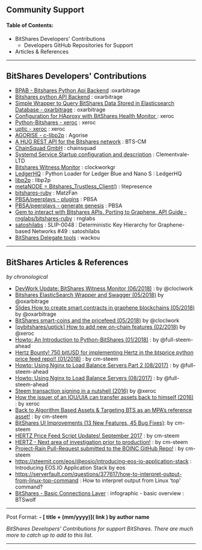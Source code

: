 ## Community Support 

#### Table of Contents:
- BitShares Developers' Contributions 
  - Developers GitHub Repositories for Support
- Articles & References

***

## BitShares Developers' Contributions 

- [BPAB - Bitshares Python Api Backend](https://github.com/oxarbitrage/bitshares-python-api-backend) :oxarbitrage 
- [Bitshares python API Backend](https://github.com/oxarbitrage/bitshares-python-api-backend) : oxarbitrage 
- [Simple Wrapper to Query BitShares Data Stored in Elasticsearch Database - oxarbitrage](https://github.com/oxarbitrage/bitshares-es-wrapper) : oxarbitrage 
- [Configuration for HAproxy with BitShares Health Monitor ](https://github.com/blockchainbv/bitshares-infrastructure) : xeroc 
- [Python-Bitshares - xeroc](https://github.com/xeroc/python-bitshares)  : xeroc 
- [uptic - xeroc](https://github.com/xeroc/uptick)  : xeroc 
- [AGORISE - c-libp2p](https://github.com/Agorise?tab=repositories) : Agorise
- [A HUG REST API for the Bitshares network](https://github.com/BTS-CM/Bitshares-HUG-REST-API)  : BTS-CM
- [ChainSquad GmbH](https://github.com/chainsquad) : chainsquad 
- [Systemd Service Startup configuration and description](https://github.com/Clementvale-LTD/blockchain-telecom.graphene-core/commit/35366d04f4529363e121366171edbebc846f9327) : Clementvale-LTD  
- [Bitshares Witness Monitor](https://github.com/clockworkgr/bitshares-witness-monitor) : clockworkgr 
- [LedgerHQ](https://github.com/LedgerHQ/blue-loader-python) : Python Loader for Ledger Blue and Nano S : LedgerHQ
- [libp2p](https://github.com/libp2p) : libp2p
- [metaNODE = Bitshares_Trustless_Client()](https://github.com/litepresence/extinction-event/tree/master/metaNODE)  : litepresence 
- [bitshares-ruby](https://github.com/MatzFan/bitshares-ruby) : MatzFan 
- [PBSA/peerplays - plugins](https://github.com/PBSA/peerplays/tree/master/libraries/plugins/) : PBSA  
- [PBSA/peerplays - generate genesis](https://github.com/PBSA/peerplays/tree/master/libraries/plugins/generate_genesis) : PBSA
- [Gem to interact with Bitshares APIs. Porting to Graphene. API Guide - rnglabs/bitshares-ruby](https://github.com/rnglabs/bitshares-ruby) : rnglabs 
- [satoshilabs](https://github.com/satoshilabs/slips/issues/49) : SLIP-0048 : Deterministic Key Hierarchy for Graphene-based Networks #49 : satoshilabs 
- [BitShares Delegate tools](https://github.com/wackou/bts_tools) : wackou 


***

## BitShares Articles & References 

*by chronological*

- [DevWork Update: BitShares Witness Monitor (06/2018)](https://steemit.com/bitshares/@clockwork/devwork-update-bitshares-witness-monitor) : by  @cloclwork
- [Bitshares ElasticSearch Wrapper and Swagger (05/2018)](https://steemit.com/bitshares/@oxarbitrage/bitshares-elasticsearch-wrapper-and-swagger)  by @oxarbitrage
- [Slides How to create smart contracts in graphene blockchains (05/2018)](https://steemit.com/bitshares/@oxarbitrage/slides-how-to-create-smart-contracts-in-graphene-blockchains)  by @oxarbitrage
- [BitShares smart-coins and the pricefeed (05/2018)](https://steemit.com/bitshares/@clockwork/bitshares-smart-coins-and-the-pricefeed) by @cloclwork
- [[pybitshares/uptick] How to add new on-chain features (02/2018)](https://steemit.com/bitshares/@xeroc/pybitshares-uptick-how-to-add-new-on-chain-features) by @xeroc
- [Howto: An Introduction to Python-BitShares (01/2018)](https://steemit.com/python/@full-steem-ahead/howto-an-introduction-to-python-bitshares) : by @full-steem-ahead
- [Hertz Bounty! 750 bitUSD for implementing Hertz in the btsprice python price feed repo!! (01/2018)](https://steemit.com/bitshares/@cm-steem/hertz-bounty-750-bitusd-for-implementing-hertz-in-the-btsprice-python-price-feed-repo) : by cm-steem
- [Howto: Using Nginx to Load Balance Servers Part 2 (08/2017)](https://steemit.com/witness-category/@full-steem-ahead/howto-using-nginx-to-load-balance-servers-part-2) : by @full-steem-ahead
- [Howto: Using Nginx to Load Balance Servers (08/2017)](https://steemit.com/witness-category/@full-steem-ahead/howto-using-nginx-to-load-balance-servers) : by @full-steem-ahead
- [Steem transaction signing in a nutshell (2016)](https://steemit.com/steem/@xeroc/steem-transaction-signing-in-a-nutshell) by @xeroc 
- [How the issuer of an IOU/UIA can transfer assets back to himself (2016)](https://steemit.com/bitshares/@xeroc/how-the-issuer-of-an-iouuia-can-transfer-assets-back-to-himself) : by xeroc
- [Back to Algorithm Based Assets & Targeting BTS as an MPA’s reference asset!](https://steemit.com/bitshares/@cm-steem/back-to-algorithm-based-assets-and-targeting-bts-as-an-mpa-s-reference-asset) : by cm-steem
- [BitShares UI Improvements (13 New Features, 45 Bug Fixes)](https://steemit.com/beyondbitcoin/@sc-steemit/bitshares-ui-improvements-13-new-features-45-bug-fixes): by cm-steem
- [HERTZ Price Feed Script Updates! September 2017](https://steemit.com/bitshares/@cm-steem/hertz-price-feed-script-updates-september-2017) : by cm-steem
- [HERTZ - Next area of investigation prior to production!](https://steemit.com/bitshares/@cm-steem/hertz-next-area-of-investigation-prior-to-production) : by cm-steem
- [Project-Rain Pull-Request submitted to the BOINC GitHub Repo!](https://steemit.com/beyondbitcoin/@cm-steem/project-rain-pull-request-submitted-to-the-boinc-github-repo) : by cm-steem
- https://steemit.com/eos/@eosio/introducing-eos-io-application-stack : Introducing EOS.IO Application Stack by eos
- https://serverfault.com/questions/377617/how-to-interpret-output-from-linux-top-command : How to interpret output from Linux ‘top’ command?
- [BitShares - Basic Connections Layer](https://steemit.com/bitshares/@btswolf/bitshares-basic-connections-layer) : infographic - basic overview  :  BTSwolf


***

Post Format: **\- \[ title + (mm/yyyy)\]\( link \) by author name**


*BitShares Developers' Contributions for support BitShares. There are much more to catch up to add to this list.*


***
